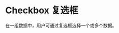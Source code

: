 # Checkbox 复选框

在一组数据中，用户可通过复选框选择一个或多个数据。

<script setup>
import CheckboxBasicUse from "./component/checkbox-basic-use.md"
import CheckboxControl from "./component/checkbox-control.md"
import CheckboxDisabled from "./component/checkbox-disabled.md"
import CheckboxGroup from "./component/checkbox-group.md"
import CheckboxGroupOptions from "./component/checkbox-group-options.md"
import CheckboxLimit from "./component/checkbox-limit.md"
import CheckboxIndeterminate  from "./component/checkbox-indeterminate.md"
import CheckboxLayout from "./component/checkbox-layout.md"
import CheckboxCustom from "./component/checkbox-custom.md"
import CheckboxApi from "./component/checkbox-api.md"
import CheckboxTip from "./component/checkbox-tip.md"
</script>

<checkbox-basic-use />
<checkbox-control />
<checkbox-disabled />
<checkbox-group />
<checkbox-group-options />
<checkbox-limit />
<checkbox-indeterminate />
<checkbox-layout />
<checkbox-custom />
<checkbox-api />
<checkbox-tip />
